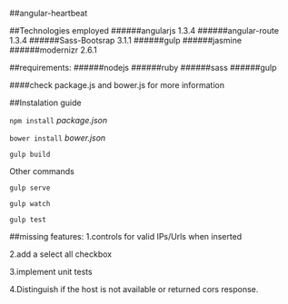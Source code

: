 ##angular-heartbeat


##Technologies employed
######angularjs 1.3.4
######angular-route 1.3.4
######Sass-Bootsrap 3.1.1
######gulp
######jasmine
######modernizr 2.6.1

##requirements:
######nodejs
######ruby
######sass
######gulp

####check package.js and bower.js for more information


##Instalation guide

``npm install``         _package.json_

``bower install``       _bower.json_

``gulp build``


Other commands

``gulp serve``

``gulp watch``

``gulp test`` 




##missing features:
1.controls for valid IPs/Urls when inserted

2.add a select all checkbox

3.implement unit tests

4.Distinguish if the host is not available or returned cors response.

